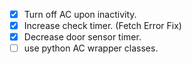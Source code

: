 - [x] Turn off AC upon inactivity.
- [x] Increase check timer. (Fetch Error Fix)
- [x] Decrease door sensor timer.
- [ ] use python AC wrapper classes.
